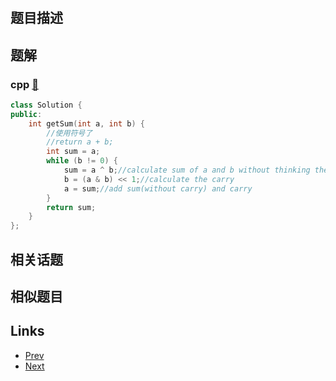 
# [](https://leetcode-cn.com/problems/sum-of-two-integers)

## 题目描述



## 题解

### cpp [🔗](sum-of-two-integers.cpp) 
```cpp
class Solution {
public:
    int getSum(int a, int b) {
        //使用符号了
        //return a + b;
        int sum = a;
        while (b != 0) {
            sum = a ^ b;//calculate sum of a and b without thinking the carry 
            b = (a & b) << 1;//calculate the carry
            a = sum;//add sum(without carry) and carry
        }
        return sum;
    }
};
```


## 相关话题



## 相似题目



## Links

- [Prev](../plus-one-linked-list/README.md) 
- [Next](../guess-number-higher-or-lower/README.md) 

